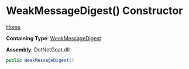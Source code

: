 # WeakMessageDigest\(\) Constructor

[Home](../../../../../../README.md)

**Containing Type**: [WeakMessageDigest](../README.md)

**Assembly**: DotNetGoat\.dll

```csharp
public WeakMessageDigest()
```

